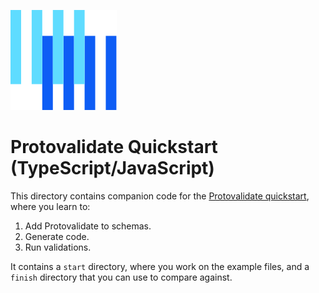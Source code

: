 ![The Buf logo](https://raw.githubusercontent.com/bufbuild/protovalidate/main/.github/buf-logo.svg)

# Protovalidate Quickstart (TypeScript/JavaScript)

This directory contains companion code for the [Protovalidate quickstart][documentation], where you learn to:

1. Add Protovalidate to schemas.
2. Generate code.
3. Run validations.

It contains a `start` directory, where you work on the example files, and a `finish` directory that you can use to compare against.

[documentation]: https://buf.build/docs/protovalidate/quickstart
